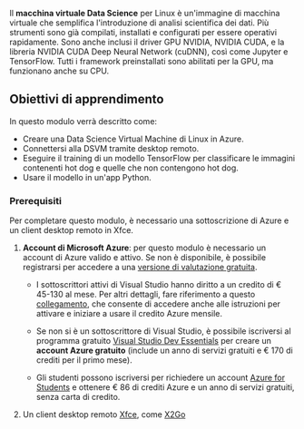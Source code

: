 Il **macchina virtuale Data Science** per Linux è un'immagine di macchina virtuale che semplifica l'introduzione di analisi scientifica dei dati. Più strumenti sono già compilati, installati e configurati per essere operativi rapidamente. Sono anche inclusi il driver GPU NVIDIA, NVIDIA CUDA, e la libreria NVIDIA CUDA Deep Neural Network (cuDNN), così come Jupyter e TensorFlow. Tutti i framework preinstallati sono abilitati per la GPU, ma funzionano anche su CPU.

## <a name="learning-objectives"></a>Obiettivi di apprendimento

In questo modulo verrà descritto come:

- Creare una Data Science Virtual Machine di Linux in Azure.
- Connettersi alla DSVM tramite desktop remoto.
- Eseguire il training di un modello TensorFlow per classificare le immagini contenenti hot dog e quelle che non contengono hot dog.
- Usare il modello in un'app Python.

### <a name="prerequisites"></a>Prerequisiti
<!---TODO: This is really long, need to make more concise and also add to index.yml--->
<!---TODO: Update for free sandbox.--->

Per completare questo modulo, è necessario una sottoscrizione di Azure e un client desktop remoto in Xfce.

 1. **Account di Microsoft Azure**: per questo modulo è necessario un account di Azure valido e attivo. Se non è disponibile, è possibile registrarsi per accedere a una [versione di valutazione gratuita](https://azure.microsoft.com/free/).

    * I sottoscrittori attivi di Visual Studio hanno diritto a un credito di € 45-130 al mese. Per altri dettagli, fare riferimento a questo [collegamento](https://azure.microsoft.com/pricing/member-offers/msdn-benefits-details/), che consente di accedere anche alle istruzioni per attivare e iniziare a usare il credito Azure mensile.

    * Se non si è un sottoscrittore di Visual Studio, è possibile iscriversi al programma gratuito [Visual Studio Dev Essentials](https://www.visualstudio.com/dev-essentials/) per creare un **account Azure gratuito** (include un anno di servizi gratuiti e € 170 di crediti per il primo mese).

    * Gli studenti possono iscriversi per richiedere un account [Azure for Students](https://aka.ms/azure4students) e ottenere € 86 di crediti Azure e un anno di servizi gratuiti, senza carta di credito. 

1. Un client desktop remoto [Xfce](https://xfce.org/), come [X2Go](https://wiki.x2go.org/doku.php/download:start)
